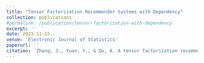 ```yaml
---
title: "Tensor Factorization Recommender Systems with Dependency"
collection: publications
#permalink: /publication/tensor-factorization-with-dependency
excerpt: ''
date: 2021-11-15
venue: 'Electronic Journal of Statistics'
paperurl: ''
citation: 'Zhang, J., Yuan, Y., & Qu, A. A tensor factorization recommender system with dependency. Electronic Journal of Statistics, Invited minor revision.'
---
```

